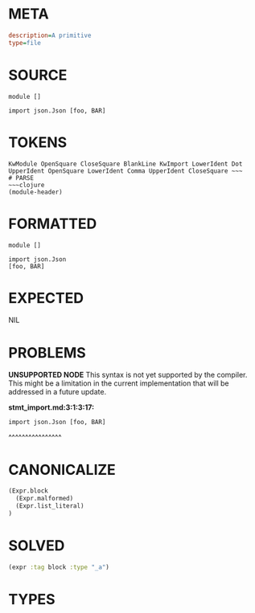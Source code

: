 # META
~~~ini
description=A primitive
type=file
~~~
# SOURCE
~~~roc
module []

import json.Json [foo, BAR]
~~~
# TOKENS
~~~text
KwModule OpenSquare CloseSquare BlankLine KwImport LowerIdent Dot UpperIdent OpenSquare LowerIdent Comma UpperIdent CloseSquare ~~~
# PARSE
~~~clojure
(module-header)
~~~
# FORMATTED
~~~roc
module []

import json.Json
[foo, BAR]
~~~
# EXPECTED
NIL
# PROBLEMS
**UNSUPPORTED NODE**
This syntax is not yet supported by the compiler.
This might be a limitation in the current implementation that will be addressed in a future update.

**stmt_import.md:3:1:3:17:**
```roc
import json.Json [foo, BAR]
```
^^^^^^^^^^^^^^^^


# CANONICALIZE
~~~clojure
(Expr.block
  (Expr.malformed)
  (Expr.list_literal)
)
~~~
# SOLVED
~~~clojure
(expr :tag block :type "_a")
~~~
# TYPES
~~~roc
~~~
